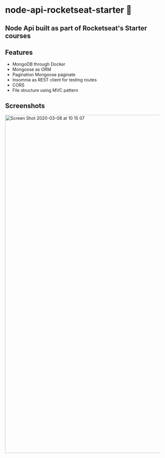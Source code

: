 # node-api-rocketseat-starter :rocket:
## Node Api built as part of Rocketseat's Starter courses

## Features
- MongoDB through Docker
- Mongoose as ORM
- Pagination Mongoose paginate
- Insomnia as REST client for testing routes
- CORS
- File structure using MVC pattern

## Screenshots

<img width="1102" alt="Screen Shot 2020-03-08 at 10 15 07" src="https://user-images.githubusercontent.com/44209758/76163630-810d3780-6126-11ea-8f0e-5341b6e71cec.png">






